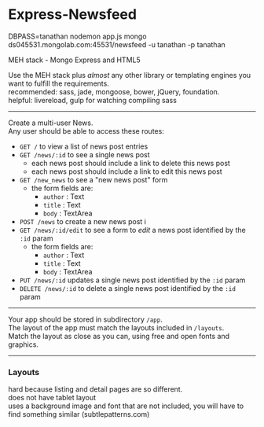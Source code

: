 Express-Newsfeed
================

DBPASS=tanathan nodemon app.js
mongo ds045531.mongolab.com:45531/newsfeed -u tanathan -p tanathan


MEH stack - Mongo Express and HTML5 

Use the MEH stack plus *almost* any other library or templating engines you want to fulfill the requirements.  
recommended: sass, jade, mongoose, bower, jQuery, foundation.  
helpful: livereload, gulp for watching compiling sass

---

Create a multi-user News.  
Any user should be able to access these routes:  

- `GET /` to view a list of news post entries
- `GET /news/:id` to see a single news post
  - each news post should include a link to delete this news post
  - each news post should include a link to edit this news post
- `GET /new_news` to see a "new news post" form
  - the form fields are:
    - `author` : Text
    - `title` : Text
    - `body` : TextArea
- `POST /news` to create a new news post i
- `GET /news/:id/edit` to see a form to *edit* a news post identified by the `:id` param
  - the form fields are:
    - `author` : Text
    - `title` : Text
    - `body` : TextArea
- `PUT /news/:id` updates a single news post identified by the `:id` param
- `DELETE /news/:id` to delete a single news post identified by the `:id` param

---

Your app should be stored in subdirectory `/app`.  
The layout of the app must match the layouts included in `/layouts`.  
Match the layout as close as you can, using free and open fonts and graphics.

---

### Layouts

hard because listing and detail pages are so different.  
does not have tablet layout  
uses a background image and font that are not included, you will have to find something similar (subtlepatterns.com)